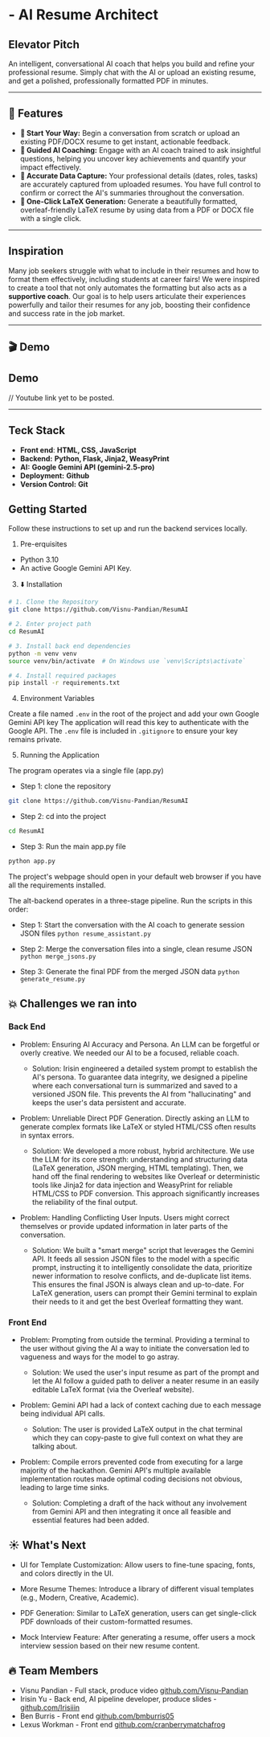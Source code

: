 # - AI Resume Architect

## Elevator Pitch

An intelligent, conversational AI coach that helps you build and refine your professional resume. Simply chat with the AI or upload an existing resume, and get a polished, professionally formatted PDF in minutes.

---
## 🌟 Features

* **🚀 Start Your Way:** Begin a conversation from scratch or upload an existing PDF/DOCX resume to get instant, actionable feedback.
* **🤖 Guided AI Coaching:** Engage with an AI coach trained to ask insightful questions, helping you uncover key achievements and quantify your impact effectively.
* **💾 Accurate Data Capture:** Your professional details (dates, roles, tasks) are accurately captured from uploaded resumes. You have full control to confirm or correct the AI's summaries throughout the conversation.
* **📄 One-Click LaTeX Generation:** Generate a beautifully formatted, overleaf-friendly LaTeX resume by using data from a PDF or DOCX file with a single click.

---

## Inspiration

Many job seekers struggle with what to include in their resumes and how to format them effectively, including students at career fairs! We were inspired to create a tool that not only automates the formatting but also acts as a **supportive coach**. Our goal is to help users articulate their experiences powerfully and tailor their resumes for any job, boosting their confidence and success rate in the job market.

---

## 🎬 Demo




## Demo

// Youtube link yet to be posted.

---

## Teck Stack

* **Front end**: **HTML, CSS, JavaScript**
* **Backend:** **Python, Flask, Jinja2, WeasyPrint**
* **AI:** **Google Gemini API (gemini-2.5-pro)**
* **Deployment:** **Github**
* **Version Control:** **Git**


## Getting Started

Follow these instructions to set up and run the backend services locally.


1. Pre-erquisites

- Python 3.10
- An active Google Gemini API Key.


3. ⬇️ Installation

```bash
# 1. Clone the Repository
git clone https://github.com/Visnu-Pandian/ResumAI

# 2. Enter project path
cd ResumAI

# 3. Install back end dependencies
python -m venv venv
source venv/bin/activate  # On Windows use `venv\Scripts\activate`

# 4. Install required packages
pip install -r requirements.txt
```

4. Environment Variables

Create a file named `.env` in the root of the project and add your own Google Gemini API key
The application will read this key to authenticate with the Google API. The `.env` file is included in `.gitignore` to ensure your key remains private.

5. Running the Application

The program operates via a single file (app.py)

- Step 1: clone the repository

```bash
git clone https://github.com/Visnu-Pandian/ResumAI
```

- Step 2: cd into the project

```bash
cd ResumAI
```

- Step 3: Run the main app.py file

```bash
python app.py
```

The project's webpage should open in your default web browser if you have all the requirements installed.

The alt-backend operates in a three-stage pipeline. Run the scripts in this order:

- Step 1: Start the conversation with the AI coach to generate session JSON files
`python resume_assistant.py`

- Step 2: Merge the conversation files into a single, clean resume JSON
`python merge_jsons.py`

- Step 3: Generate the final PDF from the merged JSON data
`python generate_resume.py`

## 💥 Challenges we ran into

### Back End

- Problem: Ensuring AI Accuracy and Persona. An LLM can be forgetful or overly creative. We needed our AI to be a focused, reliable coach.

    - Solution: Irisin engineered a detailed system prompt to establish the AI's persona. To guarantee data integrity, we designed a pipeline where each conversational turn is summarized and saved to a versioned JSON file. This prevents the AI from "hallucinating" and keeps the user's data persistent and accurate.

- Problem: Unreliable Direct PDF Generation. Directly asking an LLM to generate complex formats like LaTeX or styled HTML/CSS often results in syntax errors.

    - Solution: We developed a more robust, hybrid architecture. We use the LLM for its core strength: understanding and structuring data (LaTeX generation, JSON merging, HTML templating). Then, we hand off the final rendering to websites like Overleaf or deterministic tools like Jinja2 for data injection and WeasyPrint for reliable HTML/CSS to PDF conversion. This approach significantly increases the reliability of the final output.

- Problem: Handling Conflicting User Inputs. Users might correct themselves or provide updated information in later parts of the conversation.

    - Solution: We built a "smart merge" script that leverages the Gemini API. It feeds all session JSON files to the model with a specific prompt, instructing it to intelligently consolidate the data, prioritize newer information to resolve conflicts, and de-duplicate list items. This ensures the final JSON is always clean and up-to-date. For LaTeX generation, users can prompt their Gemini terminal to explain their needs to it and get the best Overleaf formatting they want.

### Front End

 - Problem: Prompting from outside the terminal. Providing a terminal to the user without giving the AI a way to initiate the conversation led to vagueness and ways for the model to go astray.

    - Solution: We used the user's input resume as part of the prompt and let the AI follow a guided path to deliver a neater resume in an easily editable LaTeX format (via the Overleaf website).

- Problem: Gemini API had a lack of context caching due to each message being individual API calls. 

    - Solution: The user is provided LaTeX output in the chat terminal which they can copy-paste to give full context on what they are talking about.

- Problem: Compile errors prevented code from executing for a large majority of the hackathon. Gemini API's multiple available implementation routes made optimal coding decisions not obvious, leading to large time sinks.

    - Solution: Completing a draft of the hack without any involvement from Gemini API and then integrating it once all feasible and essential features had been added.

## ☀️ What's Next

  - UI for Template Customization: Allow users to fine-tune spacing, fonts, and colors directly in the UI.

  - More Resume Themes: Introduce a library of different visual templates (e.g., Modern, Creative, Academic).

  - PDF Generation: Similar to LaTeX generation, users can get single-click PDF downloads of their custom-formatted resumes.

  - Mock Interview Feature: After generating a resume, offer users a mock interview session based on their new resume content.

## 🔥 Team Members

- Visnu Pandian - Full stack, produce video [github.com/Visnu-Pandian](github.com/Visnu-Pandian)
- Irisin Yu - Back end, AI pipeline developer, produce slides - [github.com/Irisiiin](github.com/Irisiiin)
- Ben Burris - Front end [github.com/bmburris05](github.com/bmburris05)
- Lexus Workman - Front end [github.com/cranberrymatchafrog](github.com/cranberrymatchafrog)
